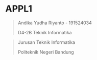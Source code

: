 # APPL1 
>Andika Yudha Riyanto - 191524034 <p>
>D4-2B Teknik Informatika

> Jurusan Teknik Informatika<p>
> Politeknik Negeri Bandung
